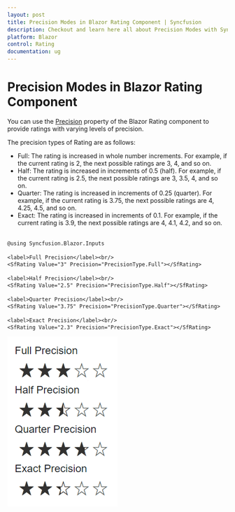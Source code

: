 ```yaml
---
layout: post
title: Precision Modes in Blazor Rating Component | Syncfusion
description: Checkout and learn here all about Precision Modes with Syncfusion Blazor Rating component in Blazor Server App and Blazor WebAssembly App.
platform: Blazor
control: Rating
documentation: ug
---
```


# Precision Modes in Blazor Rating Component

You can use the [Precision](https://help.syncfusion.com/cr/blazor/Syncfusion.Blazor.Inputs.SfRating.html#Syncfusion_Blazor_Inputs_SfRating_Precision) property of the Blazor Rating component to provide ratings with varying levels of precision.

The precision types of Rating are as follows:

* Full: The rating is increased in whole number increments. For example, if the current rating is 2, the next possible ratings are 3, 4, and so on.
* Half: The rating is increased in increments of 0.5 (half). For example, if the current rating is 2.5, the next possible ratings are 3, 3.5, 4, and so on. 
* Quarter: The rating is increased in increments of 0.25 (quarter). For example, if the current rating is 3.75, the next possible ratings are 4, 4.25, 4.5, and so on. 
* Exact: The rating is increased in increments of 0.1. For example, if the current rating is 3.9, the next possible ratings are 4, 4.1, 4.2, and so on.

```cshtml

@using Syncfusion.Blazor.Inputs

<label>Full Precision</label><br/>
<SfRating Value="3" Precision="PrecisionType.Full"></SfRating>

<label>Half Precision</label><br/>
<SfRating Value="2.5" Precision="PrecisionType.Half"></SfRating>

<label>Quarter Precision</label><br/>
<SfRating Value="3.75" Precision="PrecisionType.Quarter"></SfRating>

<label>Exact Precision</label><br/>
<SfRating Value="2.3" Precision="PrecisionType.Exact"></SfRating>

```

![Blazor Rating Component with different Precision Types](./images/blazor-rating-precision-types.png)